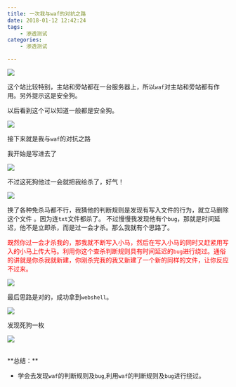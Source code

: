 ```yaml
---
title: 一次我与waf的对抗之路
date: 2018-01-12 12:42:24
tags:
	- 渗透测试
categories:
	- 渗透测试

---
```


![](https://i.imgur.com/xpurTyH.png)

<!--more-->

这个站比较特别，主站和旁站都在一台服务器上，所以`waf`对主站和旁站都有作用。另外提示这是安全狗。

以后看到这个可以知道一般都是安全狗。

![](https://i.imgur.com/N9W5b6E.png)


接下来就是我与`waf`的对抗之路

我开始是写进去了

![](https://i.imgur.com/qtGCF1v.png)

不过这死狗他过一会就把我给杀了，好气！  

![](https://i.imgur.com/weamK4f.png)

换了各种免杀马都不行，我猜他的判断规则是发现有写入文件的行为，就立马删除这个文件
。因为连`txt`文件都杀了。
不过慢慢我发现他有个`bug`，那就是时间延迟，他不是立即杀，而是过一会才杀。那么我就有个思路了。

<font color=red>既然你过一会才杀我的，那我就不断写入小马，然后在写入小马的同时又赶紧用写入的小马上传大马。利用你这个查杀判断规则具有时间延迟的`bug`进行绕过。通俗的讲就是你杀我就新建，你刚杀完我的我又新建了一个新的同样的文件，让你反应不过来。</font>

![](https://i.imgur.com/NbWhpo4.png)

最后思路是对的，成功拿到`webshell`。

![](https://i.imgur.com/xpurTyH.png)

发现死狗一枚

![](https://i.imgur.com/CwsQnmN.png)


</br>
**总结：**

- 学会去发现`waf`的判断规则及`bug`,利用`waf`的判断规则及`bug`进行绕过。

